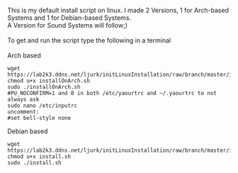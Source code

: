 This is my default install script on linux. I made 2 Versions, 1 for Arch-based Systems and 1 for Debian-based Systems. <br />
A Version for Sound Systems will follow;) <br />
<br />
To get and run the script type the following in a terminal <br />
<br />
Arch based
```
wget https://lab2k3.ddns.net/ljurk/initLinuxInstallation/raw/branch/master/installOnArch.sh
chmod u+x installOnArch.sh
sudo ./installOnArch.sh
#PU_NOCONFIRM=1 and 0 in both /etc/yaourtrc and ~/.yaourtrc to not always ask
sudo nano /etc/inputrc
uncomment:
#set bell-style none
```
Debian based
```
wget https://lab2k3.ddns.net/ljurk/initLinuxInstallation/raw/branch/master/install.sh
chmod u+x install.sh
sudo ./install.sh
```